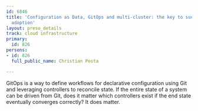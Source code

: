```yaml
---
id: 6846
title: 'Configuration as Data, GitOps and multi-cluster: the key to successful service-mesh
  adoption'
layout: preso_details
track: cloud infrastructure
primary:
  id: 826
persons:
- id: 826
  full_public_name: Christian Posta

---
```

GitOps is a way to define workflows for declarative configuration using Git and leveraging controllers to reconcile state. If the entire state of a system can be driven from Git, does it matter which controllers exist if the end state eventually converges correctly? It does matter.